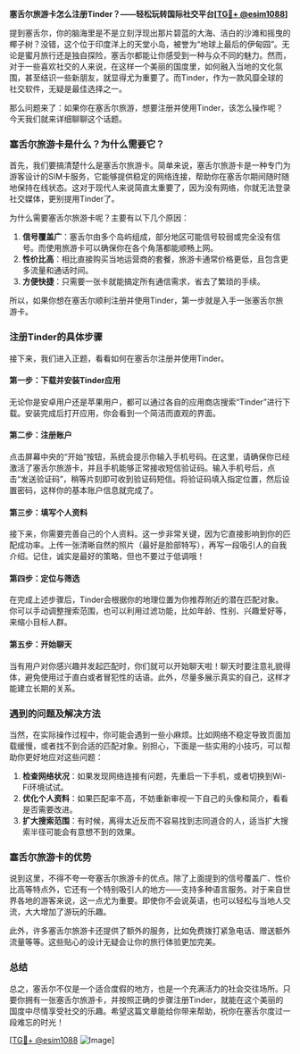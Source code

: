 **塞舌尔旅游卡怎么注册Tinder？——轻松玩转国际社交平台[[TG💪+ @esim1088](https://t.me/s/esim1088)]**

提到塞舌尔，你的脑海里是不是立刻浮现出那片碧蓝的大海、洁白的沙滩和摇曳的椰子树？没错，这个位于印度洋上的天堂小岛，被誉为“地球上最后的伊甸园”。无论是蜜月旅行还是独自探险，塞舌尔都能让你感受到一种与众不同的魅力。然而，对于一些喜欢社交的人来说，在这样一个美丽的国度里，如何融入当地的文化氛围，甚至结识一些新朋友，就显得尤为重要了。而Tinder，作为一款风靡全球的社交软件，无疑是最佳选择之一。

那么问题来了：如果你在塞舌尔旅游，想要注册并使用Tinder，该怎么操作呢？今天我们就来详细聊聊这个话题。

### 塞舌尔旅游卡是什么？为什么需要它？

首先，我们要搞清楚什么是塞舌尔旅游卡。简单来说，塞舌尔旅游卡是一种专门为游客设计的SIM卡服务，它能够提供稳定的网络连接，帮助你在塞舌尔期间随时随地保持在线状态。这对于现代人来说简直太重要了，因为没有网络，你就无法登录社交媒体，更别提用Tinder了。

为什么需要塞舌尔旅游卡呢？主要有以下几个原因：

1. **信号覆盖广**：塞舌尔由多个岛屿组成，部分地区可能信号较弱或完全没有信号。而使用旅游卡可以确保你在各个角落都能顺畅上网。
2. **性价比高**：相比直接购买当地运营商的套餐，旅游卡通常价格更低，且包含更多流量和通话时间。
3. **方便快捷**：只需要一张卡就能搞定所有通信需求，省去了繁琐的手续。

所以，如果你想在塞舌尔顺利注册并使用Tinder，第一步就是入手一张塞舌尔旅游卡。

### 注册Tinder的具体步骤

接下来，我们进入正题，看看如何在塞舌尔注册并使用Tinder。

#### 第一步：下载并安装Tinder应用
无论你是安卓用户还是苹果用户，都可以通过各自的应用商店搜索“Tinder”进行下载。安装完成后打开应用，你会看到一个简洁而直观的界面。

#### 第二步：注册账户
点击屏幕中央的“开始”按钮，系统会提示你输入手机号码。在这里，请确保你已经激活了塞舌尔旅游卡，并且手机能够正常接收短信验证码。输入手机号后，点击“发送验证码”，稍等片刻即可收到验证码短信。将验证码填入指定位置，然后设置密码，这样你的基本账户信息就完成了。

#### 第三步：填写个人资料
接下来，你需要完善自己的个人资料。这一步非常关键，因为它直接影响到你的匹配成功率。上传一张清晰自然的照片（最好是脸部特写），再写一段吸引人的自我介绍。记住，诚实是最好的策略，但也不要过于低调哦！

#### 第四步：定位与筛选
在完成上述步骤后，Tinder会根据你的地理位置为你推荐附近的潜在匹配对象。你可以手动调整搜索范围，也可以利用过滤功能，比如年龄、性别、兴趣爱好等，来缩小目标人群。

#### 第五步：开始聊天
当有用户对你感兴趣并发起匹配时，你们就可以开始聊天啦！聊天时要注意礼貌得体，避免使用过于直白或者冒犯性的话语。此外，尽量多展示真实的自己，这样才能建立长期的关系。

### 遇到的问题及解决方法

当然，在实际操作过程中，你可能会遇到一些小麻烦。比如网络不稳定导致页面加载缓慢，或者找不到合适的匹配对象。别担心，下面是一些实用的小技巧，可以帮助你更好地应对这些问题：

1. **检查网络状况**：如果发现网络连接有问题，先重启一下手机，或者切换到Wi-Fi环境试试。
2. **优化个人资料**：如果匹配率不高，不妨重新审视一下自己的头像和简介，看看是否需要改进。
3. **扩大搜索范围**：有时候，离得太近反而不容易找到志同道合的人，适当扩大搜索半径可能会有意想不到的效果。

### 塞舌尔旅游卡的优势

说到这里，不得不夸一夸塞舌尔旅游卡的优点。除了上面提到的信号覆盖广、性价比高等特点外，它还有一个特别吸引人的地方——支持多种语言服务。对于来自世界各地的游客来说，这一点尤为重要。即使你不会说英语，也可以轻松与当地人交流，大大增加了游玩的乐趣。

此外，许多塞舌尔旅游卡还提供了额外的服务，比如免费拨打紧急电话、赠送额外流量等等。这些贴心的设计无疑会让你的旅行体验更加完美。

### 总结

总之，塞舌尔不仅是一个适合度假的地方，也是一个充满活力的社会交往场所。只要你拥有一张塞舌尔旅游卡，并按照正确的步骤注册Tinder，就能在这个美丽的国度中尽情享受社交的乐趣。希望这篇文章能给你带来帮助，祝你在塞舌尔度过一段难忘的时光！

[[TG💪+ @esim1088](https://t.me/s/esim1088) ![Image](https://i.postimg.cc/4NQfJmqS/Snipaste-2025-05-13-00-14-12.png)]